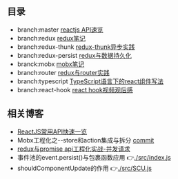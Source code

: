 ## 目录
* branch:master <a href="#">reactjs API速览</a>
* branch:redux  <a href="https://github.com/1uokun/react-dom-cli/tree/redux">redux笔记</a>
* branch:redux-thunk  <a href="https://github.com/1uokun/react-dom-cli/tree/redux-thunk">redux-thunk异步实践</a>
* branch:redux-persist    <a href="https://github.com/1uokun/react-dom-cli/tree/redux-persist">redux与数据持久化</a>
* branck:mobx   <a href="https://github.com/1uokun/react-dom-cli/tree/mobx">mobx笔记</a>
* branch:router  <a href="https://github.com/1uokun/react-dom-cli/tree/router">redux与router实践</a>
* branch:typescript    <a href="https://github.com/1uokun/react-dom-cli/tree/typescript">TypeScript语言下的react组件写法</a>
* branch:react-hook <a href="https://github.com/1uokun/react-dom-cli/tree/react-hook">react hook视频观后感</a>

## 相关博客

- [ReactJS常用API快速一览](https://github.com/1uokun/react-dom-cli/issues/1)
- Mobx工程化之--store和action集成与拆分 [commit](https://github.com/1uokun/react-dom-cli/commit/4890714d4a1fdc2d2a8d04fe0162a12817b280a1)
- [redux与promise api工程化实战-并发请求](https://github.com/1uokun/react-dom-cli/issues/2)
- 事件池的event.persist()与包裹函数应用  👉[./src/index.js](https://github.com/1uokun/react-dom-cli/tree/master/src/index.js)
- shouldComponentUpdate的作用  👉[./src/SCU.js](https://github.com/1uokun/react-dom-cli/tree/master/src/SCU.js)

